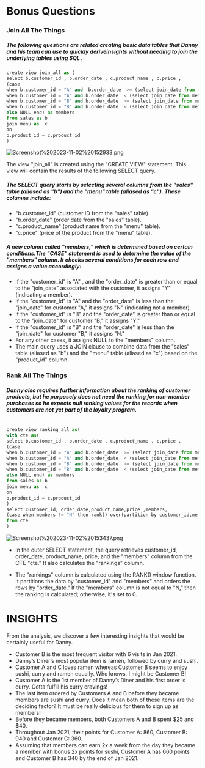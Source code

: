 # Bonus Questions


### Join All The Things
#####  The following questions are related creating basic data tables that Danny and his team can use to quickly deriveinsights without needing to join the underlying tables using SQL .



```python
create view join_all as (
select b.customer_id , b.order_date , c.product_name , c.price , 
(case 
when b.customer_id = "A" and  b.order_date  >= (select join_date from members  where customer_id = "A") then "Y"
when b.customer_id = "A" and b.order_date  < (select join_date from members where customer_id = "A") then "N"
when b.customer_id = "B" and b.order_date  >= (select join_date from members  where customer_id = "B") then "Y"
when b.customer_id = "B" and b.order_date  < (select join_date from members  where customer_id = "B") then "N"
else NULL end) as members
from sales as b
join menu as  c 
on
b.product_id = c.product_id
)

```

![Screenshot%202023-11-02%20152933.png](attachment:Screenshot%202023-11-02%20152933.png)

The view "join_all" is created using the "CREATE VIEW" statement. This view will contain the results of the following SELECT query.

##### The SELECT query starts by selecting several columns from the "sales" table (aliased as "b") and the "menu" table (aliased as "c"). These columns include:

- "b.customer_id" (customer ID from the "sales" table).
- "b.order_date" (order date from the "sales" table).
- "c.product_name" (product name from the "menu" table).
- "c.price" (price of the product from the "menu" table).


##### A new column called "members," which is determined based on certain conditions.The "CASE" statement is used to determine the value of the "members" column. It checks several conditions for each row and assigns a value accordingly:

- If the "customer_id" is "A" , and the "order_date" is greater than or equal to the "join_date" associated with the customer, it assigns "Y" (indicating a member).
- If the "customer_id" is "A" and the "order_date" is less than the "join_date" for customer "A," it assigns "N" (indicating not a member).
- If the "customer_id" is "B" and the "order_date" is greater than or equal to the "join_date" for customer "B," it assigns "Y."
- If the "customer_id" is "B" and the "order_date" is less than the "join_date" for customer "B," it assigns "N."
- For any other cases, it assigns NULL to the "members" column.
- The main query uses a JOIN clause to combine data from the "sales" table (aliased as "b") and the "menu" table (aliased as "c") based on the "product_id" column.

### Rank All The Things
##### Danny also requires further information about the ranking of customer products, but he purposely does not need the ranking for non-member purchases so he expects null ranking values for the records when customers are not yet part of the loyalty program.



```python

create view ranking_all as(
with cte as(
select b.customer_id , b.order_date , c.product_name , c.price , 
(case 
when b.customer_id = "A" and b.order_date  >= (select join_date from members  where customer_id = "A") then "Y"
when b.customer_id = "A" and b.order_date  < (select join_date from members where customer_id = "A") then "N"
when b.customer_id = "B" and b.order_date  >= (select join_date from members  where customer_id = "B") then "Y"
when b.customer_id = "B" and b.order_date  < (select join_date from members  where customer_id = "B") then "N"
else NULL end) as members 
from sales as b
join menu as  c 
on
b.product_id = c.product_id
)
select customer_id, order_date,product_name,price ,members,
(case when members != "N" then rank() over(partition by customer_id,members order by order_date ) else 0 end) as rankings
from cte
)

```

![Screenshot%202023-11-02%20153437.png](attachment:Screenshot%202023-11-02%20153437.png)

- In the outer SELECT statement, the query retrieves customer_id, order_date, product_name, price, and the "members" column from the CTE "cte." It also calculates the "rankings" column.

- The "rankings" column is calculated using the RANK() window function. It partitions the data by "customer_id" and "members" and orders the rows by "order_date." If the "members" column is not equal to "N," then the ranking is calculated; otherwise, it's set to 0.



# INSIGHTS

From the analysis, we discover a few interesting insights that would be certainly useful for Danny.

- Customer B is the most frequent visitor with 6 visits in Jan 2021.
- Danny’s Diner’s most popular item is ramen, followed by curry and sushi.
- Customer A and C loves ramen whereas Customer B seems to enjoy sushi, curry and ramen equally. Who knows, I might be Customer B!
- Customer A is the 1st member of Danny’s Diner and his first order is curry. Gotta fulfill his curry cravings!
- The last item ordered by Customers A and B before they became members are sushi and curry. Does it mean both of these items are the deciding factor? It must be really delicious for them to sign up as members!
- Before they became members, both Customers A and B spent $25 and $40.
- Throughout Jan 2021, their points for Customer A: 860, Customer B: 940 and Customer C: 360.
- Assuming that members can earn 2x a week from the day they became a member with bonus 2x points for sushi, Customer A has 660 points and Customer B has 340 by the end of Jan 2021.


```python

```
